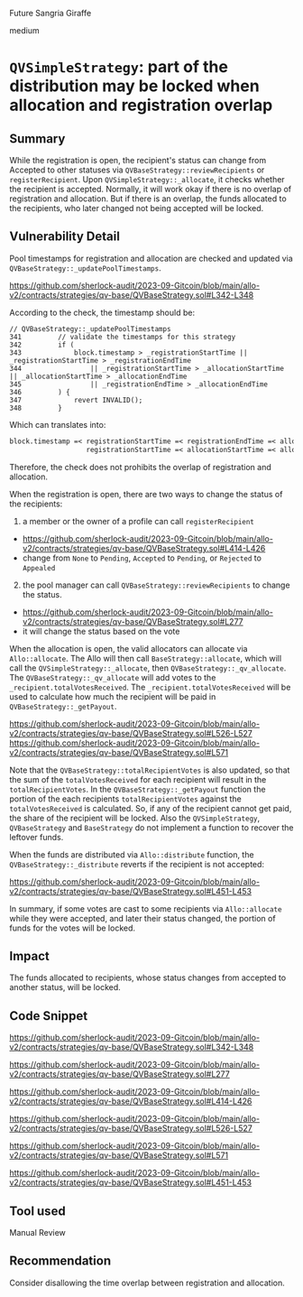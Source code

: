 Future Sangria Giraffe

medium

# `QVSimpleStrategy`: part of the distribution may be locked when allocation and registration overlap
## Summary

While the registration is open, the recipient's status can change from Accepted to other statuses
via `QVBaseStrategy::reviewRecipients` or `registerRecipient`.
Upon `QVSimpleStrategy::_allocate`, it checks whether the recipient is accepted.
Normally, it will work okay if there is no overlap of registration and allocation.
But if there is an overlap, the funds allocated to the recipients, who later changed not being accepted will be locked.


## Vulnerability Detail

Pool timestamps for registration and allocation are checked and updated via `QVBaseStrategy::_updatePoolTimestamps`.

https://github.com/sherlock-audit/2023-09-Gitcoin/blob/main/allo-v2/contracts/strategies/qv-base/QVBaseStrategy.sol#L342-L348

According to the check, the timestamp should be:

```solidity
// QVBaseStrategy::_updatePoolTimestamps
341         // validate the timestamps for this strategy
342         if (
343             block.timestamp > _registrationStartTime || _registrationStartTime > _registrationEndTime
344                 || _registrationStartTime > _allocationStartTime || _allocationStartTime > _allocationEndTime
345                 || _registrationEndTime > _allocationEndTime
346         ) {
347             revert INVALID();
348         }
```

Which can translates into:

```markdown
block.timestamp =< registrationStartTime =< registrationEndTime =< allocationEndTime
                   registrationStartTime =< allocationStartTime =< allocationEndTime
```

Therefore, the check does not prohibits the overlap of registration and allocation.


When the registration is open, there are two ways to change the status of the recipients:
1. a member or the owner of a profile can call `registerRecipient`
  - https://github.com/sherlock-audit/2023-09-Gitcoin/blob/main/allo-v2/contracts/strategies/qv-base/QVBaseStrategy.sol#L414-L426
  - change from `None` to `Pending`, `Accepted` to `Pending`, or `Rejected` to `Appealed`
2. the pool manager can call `QVBaseStrategy::reviewRecipients` to change the status.
  - https://github.com/sherlock-audit/2023-09-Gitcoin/blob/main/allo-v2/contracts/strategies/qv-base/QVBaseStrategy.sol#L277
  - it will change the status based on the vote


When the allocation is open, the valid allocators can allocate via `Allo::allocate`.
The Allo will then call `BaseStrategy::allocate`, which will call the `QVSimpleStrategy::_allocate`, then `QVBaseStrategy::_qv_allocate`.
The `QVBaseStrategy::_qv_allocate` will add votes to the `_recipient.totalVotesReceived`.
The `_recipient.totalVotesReceived` will be used to calculate how much the recipient will be paid in `QVBaseStrategy::_getPayout`.

https://github.com/sherlock-audit/2023-09-Gitcoin/blob/main/allo-v2/contracts/strategies/qv-base/QVBaseStrategy.sol#L526-L527
https://github.com/sherlock-audit/2023-09-Gitcoin/blob/main/allo-v2/contracts/strategies/qv-base/QVBaseStrategy.sol#L571

Note that the `QVBaseStrategy::totalRecipientVotes` is also updated, so that the sum of the `totalVotesReceived` for each recipient will result in the `totalRecipientVotes`. In the `QVBaseStrategy::_getPayout` function the portion of the each recipients `totalRecipientVotes` against the `totalVotesReceived` is calculated. So, if any of the recipient cannot get paid, the share of the recipient will be locked. Also the `QVSimpleStrategy`, `QVBaseStrategy` and `BaseStrategy` do not implement a function to recover the leftover funds.

When the funds are distributed via `Allo::distribute` function, the `QVBaseStrategy::_distribute` reverts if the recipient is not accepted:

https://github.com/sherlock-audit/2023-09-Gitcoin/blob/main/allo-v2/contracts/strategies/qv-base/QVBaseStrategy.sol#L451-L453


In summary, if some votes are cast to some recipients via `Allo::allocate` while they were accepted, and later their status changed, the portion of funds for the votes will be locked.


## Impact

The funds allocated to recipients, whose status changes from accepted to another status, will be locked.

## Code Snippet

https://github.com/sherlock-audit/2023-09-Gitcoin/blob/main/allo-v2/contracts/strategies/qv-base/QVBaseStrategy.sol#L342-L348

https://github.com/sherlock-audit/2023-09-Gitcoin/blob/main/allo-v2/contracts/strategies/qv-base/QVBaseStrategy.sol#L277

https://github.com/sherlock-audit/2023-09-Gitcoin/blob/main/allo-v2/contracts/strategies/qv-base/QVBaseStrategy.sol#L414-L426

https://github.com/sherlock-audit/2023-09-Gitcoin/blob/main/allo-v2/contracts/strategies/qv-base/QVBaseStrategy.sol#L526-L527

https://github.com/sherlock-audit/2023-09-Gitcoin/blob/main/allo-v2/contracts/strategies/qv-base/QVBaseStrategy.sol#L571

https://github.com/sherlock-audit/2023-09-Gitcoin/blob/main/allo-v2/contracts/strategies/qv-base/QVBaseStrategy.sol#L451-L453

## Tool used

Manual Review

## Recommendation

Consider disallowing the time overlap between registration and allocation.

